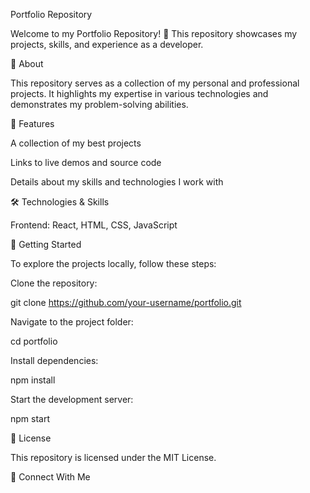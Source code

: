 Portfolio Repository

Welcome to my Portfolio Repository! 🚀 This repository showcases my projects, skills, and experience as a developer.

📌 About

This repository serves as a collection of my personal and professional projects. It highlights my expertise in various technologies and demonstrates my problem-solving abilities.

🎯 Features

A collection of my best projects

Links to live demos and source code

Details about my skills and technologies I work with

🛠 Technologies & Skills

Frontend: React, HTML, CSS, JavaScript

🚀 Getting Started

To explore the projects locally, follow these steps:

Clone the repository:

git clone https://github.com/your-username/portfolio.git

Navigate to the project folder:

cd portfolio

Install dependencies:

npm install

Start the development server:

npm start

📜 License

This repository is licensed under the MIT License.

🤝 Connect With Me
